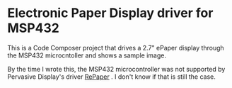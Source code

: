# Electronic Paper Display driver for MSP432

This is a Code Composer project that drives a 2.7" ePaper display through the
MSP432 microcntoller and shows a sample image.

By the time I wrote this, the MSP432 microcontroller was not supported by Pervasive Display's
driver [RePaper](https://www.repaper.org/) . I don't know if that is still the case.
